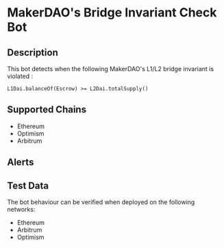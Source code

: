 # MakerDAO's Bridge Invariant Check Bot

## Description

This bot detects when the following MakerDAO's L1/L2 bridge invariant is violated : 
```
L1Dai.balanceOf(Escrow) >= L2Dai.totalSupply()
```

## Supported Chains

- Ethereum
- Optimism
- Arbitrum

## Alerts


## Test Data

The bot behaviour can be verified when deployed on the following networks:

- Ethereum
- Arbitrum
- Optimism
